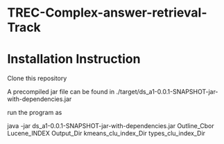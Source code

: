 # TREC-Complex-answer-retrieval-Track

# Installation Instruction

Clone this repository

A precompiled jar file can be found in ./target/ds_a1-0.0.1-SNAPSHOT-jar-with-dependencies.jar

run the program as

java -jar ds_a1-0.0.1-SNAPSHOT-jar-with-dependencies.jar Outline_Cbor Lucene_INDEX Output_Dir kmeans_clu_index_Dir types_clu_index_Dir

